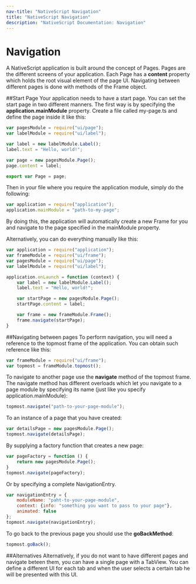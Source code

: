 ```yaml
---
nav-title: "NativeScript Navigation"
title: "NativeScript Navigation"
description: "NativeScript Documentation: Navigation"
---
```


# Navigation
A NativeScript application is built around the concept of Pages. Pages are the different screens of your application. Each Page has a **content** property which holds the root visual element of the page UI. Navigating between different pages is done with methods of the Frame object.

##Start Page
Your application needs to have a start page. You can set the start page in two different manners. The first way is by specifying the **application.mainModule** property. Create a file called my-page.ts and define the page inside it like this:
``` JavaScript
var pagesModule = require("ui/page");
var labelModule = require("ui/label");

var label = new labelModule.Label();
label.text = "Hello, world!";

var page = new pagesModule.Page();
page.content = label;

export var Page = page;
```
Then in your file where you require the application module, simply do the following:
``` JavaScript
var application = require("application");
application.mainModule = "path-to-my-page";
```
By doing this, the application will automatically create a new Frame for you and navigate to the page specified in the mainModule property.

Alternatively, you can do everything manually like this:
``` JavaScript
var application = require("application");
var frameModule = require("ui/frame");
var pagesModule = require("ui/page");
var labelModule = require("ui/label");

application.onLaunch = function (context) {
    var label = new labelModule.Label();
    label.text = "Hello, world!";

    var startPage = new pagesModule.Page();
    startPage.content = label;

    var frame = new frameModule.Frame();
    frame.navigate(startPage);
}
```
##Navigating between pages
To perform navigation, you will need a reference to the topmost frame of the application. You can obtain such reference like this:
``` JavaScript
var frameModule = require("ui/frame");
var topmost = frameModule.topmost();
```
To navigate to another page use the **navigate** method of the topmost frame. The navigate method has different overloads which let you navigate to a page module by specifying its name (just like you specify application.mainModule):
``` JavaScript
topmost.navigate("path-to-your-page-module");
```
To an instance of a page that you have created:
``` JavaScript
var detailsPage = new pagesModule.Page();
topmost.navigate(detailsPage);
``` 
By supplying a factory function that creates a new page:
``` JavaScript
var pageFactory = function () {
    return new pagesModule.Page();
}
topmost.navigate(pageFactory);
```
Or by specifying a complete NavigationEntry.
``` JavaScript
var navigationEntry = {
    moduleName: "paht-to-your-page-module",
    context: {info: "something you want to pass to your page"},
    animated: false
};
topmost.navigate(navigationEntry);
```
To go back to the previous page you should use the **goBackMethod**:
``` JavaScript
topmost.goBack();
```
##Alternatives
Alternatively, if you do not want to have different pages and navigate beteen them, you can have a single page with a TabView. You can define a different UI for each tab and when the user selects a certain tab he will be presented with this UI.

